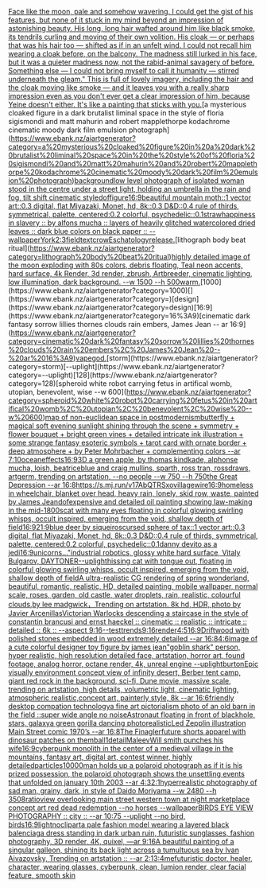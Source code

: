 [Face like the moon, pale and somehow wavering. I could get the gist of his features, but none of it stuck in my mind beyond an impression of astonishing beauty. His long, long hair wafted around him like black smoke, its tendrils curling and moving of their own volition. His cloak — or perhaps that was his hair too — shifted as if in an unfelt wind. I could not recall him wearing a cloak before, on the balcony. The madness still lurked in his face, but it was a quieter madness now, not the rabid-animal savagery of before. Something else — I could not bring myself to call it humanity — stirred underneath the gleam." This is full of lovely imagery, including the hair and the cloak moving like smoke — and it leaves you with a really sharp impression even as you don't ever get a clear impression of him, because Yeine doesn't either. It's like a painting that sticks with you.](https://www.ebank.nz/aiartgenerator?category=Face%20like%20the%20moon%2C%20pale%20and%20somehow%20wavering.%20I%20could%20get%20the%20gist%20of%20his%20features%2C%20but%20none%20of%20it%20stuck%20in%20my%20mind%20beyond%20an%20impression%20of%20astonishing%20beauty.%20His%20long%2C%20long%20hair%20wafted%20around%20him%20like%20black%20smoke%2C%20its%20tendrils%20curling%20and%20moving%20of%20their%20own%20volition.%20His%20cloak%20%E2%80%94%20or%20perhaps%20that%20was%20his%20hair%20too%20%E2%80%94%20shifted%20as%20if%20in%20an%20unfelt%20wind.%20I%20could%20not%20recall%20him%20wearing%20a%20cloak%20before%2C%20on%20the%20balcony.%20The%20madness%20still%20lurked%20in%20his%20face%2C%20but%20it%20was%20a%20quieter%20madness%20now%2C%20not%20the%20rabid-animal%20savagery%20of%20before.%20Something%20else%20%E2%80%94%20I%20could%20not%20bring%20myself%20to%20call%20it%20humanity%20%E2%80%94%20stirred%20underneath%20the%20gleam.%22%20This%20is%20full%20of%20lovely%20imagery%2C%20including%20the%20hair%20and%20the%20cloak%20moving%20like%20smoke%20%E2%80%94%20and%20it%20leaves%20you%20with%20a%20really%20sharp%20impression%20even%20as%20you%20don%27t%20ever%20get%20a%20clear%20impression%20of%20him%2C%20because%20Yeine%20doesn%27t%20either.%20It%27s%20like%20a%20painting%20that%20sticks%20with%20you.)[a mysterious cloaked figure in a dark brutalist liminal space in the style of floria sigismondi and matt mahurin and robert mapplethorpe kodachrome cinematic moody dark film emulsion photograph](https://www.ebank.nz/aiartgenerator?category=a%20mysterious%20cloaked%20figure%20in%20a%20dark%20brutalist%20liminal%20space%20in%20the%20style%20of%20floria%20sigismondi%20and%20matt%20mahurin%20and%20robert%20mapplethorpe%20kodachrome%20cinematic%20moody%20dark%20film%20emulsion%20photograph)[background](https://www.ebank.nz/aiartgenerator?category=background)[low level photograph of isolated woman stood in the centre under a street light, holding an umbrella in the rain and fog, tilt shift cinematic style](https://www.ebank.nz/aiartgenerator?category=low%20level%20photograph%20of%20isolated%20woman%20stood%20in%20the%20centre%20under%20a%20street%20light%2C%20holding%20an%20umbrella%20in%20the%20rain%20and%20fog%2C%20tilt%20shift%20cinematic%20style)[dof](https://www.ebank.nz/aiartgenerator?category=dof)[figure](https://www.ebank.nz/aiartgenerator?category=figure)[16:9](https://www.ebank.nz/aiartgenerator?category=16%3A9)[beautiful mountain moth::1 vector art::0.3 digital, flat Miyazaki, Monet, hd, 8k::0.3 D&D::0.4 rule of thirds, symmetrical, palette, centered:0.2 colorful, psychedelic::0.1](https://www.ebank.nz/aiartgenerator?category=beautiful%20mountain%20moth%3A%3A1%20vector%20art%3A%3A0.3%20digital%2C%20flat%20Miyazaki%2C%20Monet%2C%20hd%2C%208k%3A%3A0.3%20D%26D%3A%3A0.4%20rule%20of%20thirds%2C%20symmetrical%2C%20palette%2C%20centered%3A0.2%20colorful%2C%20psychedelic%3A%3A0.1)[straw](https://www.ebank.nz/aiartgenerator?category=straw)[happiness in slavery :: by alfons mucha :: layers of heavily glitched watercolored dried leaves :: dark blue colors on black paper :: --wallpaper](https://www.ebank.nz/aiartgenerator?category=happiness%20in%20slavery%20%3A%3A%20by%20alfons%20mucha%20%3A%3A%20layers%20of%20heavily%20glitched%20watercolored%20dried%20leaves%20%3A%3A%20dark%20blue%20colors%20on%20black%20paper%20%3A%3A%20--wallpaper)[York](https://www.ebank.nz/aiartgenerator?category=York)[2:3](https://www.ebank.nz/aiartgenerator?category=2%3A3)[field](https://www.ebank.nz/aiartgenerator?category=field)[text](https://www.ebank.nz/aiartgenerator?category=text)[crow](https://www.ebank.nz/aiartgenerator?category=crow)[Eschatology](https://www.ebank.nz/aiartgenerator?category=Eschatology)[release.](https://www.ebank.nz/aiartgenerator?category=release.)[lithograph body beat ritual](https://www.ebank.nz/aiartgenerator?category=lithograph%20body%20beat%20ritual)[highly detailed image of the moon exploding with 80s colors, debris floating, Teal neon accents, hard surface, 4k Render, 3d render, zbrush, Artbreeder, cinematic lighting, low illumination, dark background. --w 1500 --h 500](https://www.ebank.nz/aiartgenerator?category=highly%20detailed%20image%20of%20the%20moon%20exploding%20with%2080s%20colors%2C%20debris%20floating%2C%20Teal%20neon%20accents%2C%20hard%20surface%2C%204k%20Render%2C%203d%20render%2C%20zbrush%2C%20Artbreeder%2C%20cinematic%20lighting%2C%20low%20illumination%2C%20dark%20background.%20--w%201500%20--h%20500)[warm.](https://www.ebank.nz/aiartgenerator?category=warm.)[1000](https://www.ebank.nz/aiartgenerator?category=1000)[](https://www.ebank.nz/aiartgenerator?category=)[design](https://www.ebank.nz/aiartgenerator?category=design)[16:9](https://www.ebank.nz/aiartgenerator?category=16%3A9)[cinematic dark fantasy sorrow lillies thornes clouds rain embers, James Jean -- ar 16:9](https://www.ebank.nz/aiartgenerator?category=cinematic%20dark%20fantasy%20sorrow%20lillies%20thornes%20clouds%20rain%20embers%2C%20James%20Jean%20--%20ar%2016%3A9)[vapegod.](https://www.ebank.nz/aiartgenerator?category=vapegod.)[storm](https://www.ebank.nz/aiartgenerator?category=storm)[--uplight](https://www.ebank.nz/aiartgenerator?category=--uplight)[128](https://www.ebank.nz/aiartgenerator?category=128)[spheroid white robot carrying fetus in artifical womb, utopian, benevolent, wise --w 600](https://www.ebank.nz/aiartgenerator?category=spheroid%20white%20robot%20carrying%20fetus%20in%20artifical%20womb%2C%20utopian%2C%20benevolent%2C%20wise%20--w%20600)[map of non-euclidean space in postmodernism](https://www.ebank.nz/aiartgenerator?category=map%20of%20non-euclidean%20space%20in%20postmodernism)[butterfly + magical soft evening sunlight shining through the scene + symmetry + flower bouquet + bright green vines + detailed intricate ink illustration + some strange fantasy esoteric symbols + tarot card with ornate border + deep atmosphere + by Peter Mohrbacher + complementing colors --ar 7:10](https://www.ebank.nz/aiartgenerator?category=butterfly%20%2B%20magical%20soft%20evening%20sunlight%20shining%20through%20the%20scene%20%2B%20symmetry%20%2B%20flower%20bouquet%20%2B%20bright%20green%20vines%20%2B%20detailed%20intricate%20ink%20illustration%20%2B%20some%20strange%20fantasy%20esoteric%20symbols%20%2B%20tarot%20card%20with%20ornate%20border%20%2B%20deep%20atmosphere%20%2B%20by%20Peter%20Mohrbacher%20%2B%20complementing%20colors%20--ar%207%3A10)[ocean](https://www.ebank.nz/aiartgenerator?category=ocean)[effects](https://www.ebank.nz/aiartgenerator?category=effects)[16:9](https://www.ebank.nz/aiartgenerator?category=16%3A9)[3D a green apple ,by thomas kindkade, alphonse mucha, loish, beatriceblue and craig mullins, sparth, ross tran, rossdraws, artgerm, trending on artstation, --no people --w 750 --h 750](https://www.ebank.nz/aiartgenerator?category=3D%20a%20green%20apple%20%2Cby%20thomas%20kindkade%2C%20alphonse%20mucha%2C%20loish%2C%20beatriceblue%20and%20craig%20mullins%2C%20sparth%2C%20ross%20tran%2C%20rossdraws%2C%20artgerm%2C%20trending%20on%20artstation%2C%20--no%20people%20--w%20750%20--h%20750)[the Great Depression --ar 16:8](https://www.ebank.nz/aiartgenerator?category=the%20Great%20Depression%20--ar%2016%3A8)[<https://s.mj.run/v17AbQTRSxo>](https://www.ebank.nz/aiartgenerator?category=%3Chttps%3A//s.mj.run/v17AbQTRSxo%3E)[village](https://www.ebank.nz/aiartgenerator?category=village)[wire](https://www.ebank.nz/aiartgenerator?category=wire)[16:9](https://www.ebank.nz/aiartgenerator?category=16%3A9)[homeless in wheelchair, blanket over head, heavy rain, lonely, skid row, waste, painted by James Jean](https://www.ebank.nz/aiartgenerator?category=homeless%20in%20wheelchair%2C%20blanket%20over%20head%2C%20heavy%20rain%2C%20lonely%2C%20skid%20row%2C%20waste%2C%20painted%20by%20James%20Jean)[dof](https://www.ebank.nz/aiartgenerator?category=dof)[expensive and detailed oil painting showing law-making in the mid-1800s](https://www.ebank.nz/aiartgenerator?category=expensive%20and%20detailed%20oil%20painting%20showing%20law-making%20in%20the%20mid-1800s)[cat with many eyes floating in colorful glowing  swirling whisps, occult inspired, emerging from the void, shallow depth of field](https://www.ebank.nz/aiartgenerator?category=cat%20with%20many%20eyes%20floating%20in%20colorful%20glowing%20%20swirling%20whisps%2C%20occult%20inspired%2C%20emerging%20from%20the%20void%2C%20shallow%20depth%20of%20field)[16:9](https://www.ebank.nz/aiartgenerator?category=16%3A9)[21:9](https://www.ebank.nz/aiartgenerator?category=21%3A9)[blue deer by siqueiros](https://www.ebank.nz/aiartgenerator?category=blue%20deer%20by%20siqueiros)[cursed sphere of tax::1 vector art::0.3 digital, flat Miyazaki, Monet, hd, 8k::0.3 D&D::0.4 rule of thirds, symmetrical, palette, centered:0.2 colorful, psychedelic::0.1](https://www.ebank.nz/aiartgenerator?category=cursed%20sphere%20of%20tax%3A%3A1%20vector%20art%3A%3A0.3%20digital%2C%20flat%20Miyazaki%2C%20Monet%2C%20hd%2C%208k%3A%3A0.3%20D%26D%3A%3A0.4%20rule%20of%20thirds%2C%20symmetrical%2C%20palette%2C%20centered%3A0.2%20colorful%2C%20psychedelic%3A%3A0.1)[danny devito as a jedi](https://www.ebank.nz/aiartgenerator?category=danny%20devito%20as%20a%20jedi)[16:9](https://www.ebank.nz/aiartgenerator?category=16%3A9)[unicorns..."](https://www.ebank.nz/aiartgenerator?category=unicorns...%22)[industrial robotics, glossy white hard surface, Vitaly Bulgarov, DAYTONER](https://www.ebank.nz/aiartgenerator?category=industrial%20robotics%2C%20glossy%20white%20hard%20surface%2C%20Vitaly%20Bulgarov%2C%20DAYTONER)[--uplight](https://www.ebank.nz/aiartgenerator?category=--uplight)[hissing cat with tongue out, floating in colorful glowing swirling whisps, occult inspired, emerging from the void, shallow depth of field](https://www.ebank.nz/aiartgenerator?category=hissing%20cat%20with%20tongue%20out%2C%20floating%20in%20colorful%20glowing%20swirling%20whisps%2C%20occult%20inspired%2C%20emerging%20from%20the%20void%2C%20shallow%20depth%20of%20field)[A ultra-realistic CG rendering of spring wonderland, beautiful, romantic, realistic, HD, detailed painting, mobile wallpaper, normal scale, roses, garden, old castle, water droplets, rain, realistic, colourful clouds,by lee madgwick，Trending on artstation. 8k hd, HDR, photo by Javier Arcenillas](https://www.ebank.nz/aiartgenerator?category=A%20ultra-realistic%20CG%20rendering%20of%20spring%20wonderland%2C%20beautiful%2C%20romantic%2C%20realistic%2C%20HD%2C%20detailed%20painting%2C%20mobile%20wallpaper%2C%20normal%20scale%2C%20roses%2C%20garden%2C%20old%20castle%2C%20water%20droplets%2C%20rain%2C%20realistic%2C%20colourful%20clouds%2Cby%20lee%20madgwick%EF%BC%8CTrending%20on%20artstation.%208k%20hd%2C%20HDR%2C%20photo%20by%20Javier%20Arcenillas)[Victorian Warlocks descending a staircase in the style of constantin brancusi and ernst haeckel :: cinematic :: realistic :: intricate :: detailed :: 6k :: --aspect 9:16](https://www.ebank.nz/aiartgenerator?category=Victorian%20Warlocks%20descending%20a%20staircase%20in%20the%20style%20of%20constantin%20brancusi%20and%20ernst%20haeckel%20%3A%3A%20cinematic%20%3A%3A%20realistic%20%3A%3A%20intricate%20%3A%3A%20detailed%20%3A%3A%206k%20%3A%3A%20--aspect%209%3A16)[--test](https://www.ebank.nz/aiartgenerator?category=--test)[trends](https://www.ebank.nz/aiartgenerator?category=trends)[9:16](https://www.ebank.nz/aiartgenerator?category=9%3A16)[render](https://www.ebank.nz/aiartgenerator?category=render)[4:5](https://www.ebank.nz/aiartgenerator?category=4%3A5)[16:9](https://www.ebank.nz/aiartgenerator?category=16%3A9)[Driftwood with polished stones embedded in wood extremely detailed --ar 16:8](https://www.ebank.nz/aiartgenerator?category=Driftwood%20with%20polished%20stones%20embedded%20in%20wood%20extremely%20detailed%20--ar%2016%3A8)[4:6](https://www.ebank.nz/aiartgenerator?category=4%3A6)[image of a cute colorful designer toy figure  by james jean](https://www.ebank.nz/aiartgenerator?category=image%20of%20a%20cute%20colorful%20designer%20toy%20figure%20%20by%20james%20jean)["goblin shark" person, hyper realistic, high resolution detailed face, artstation, horror art, found footage, analog horror, octane render, 4k, unreal engine --uplight](https://www.ebank.nz/aiartgenerator?category=%22goblin%20shark%22%20person%2C%20hyper%20realistic%2C%20high%20resolution%20detailed%20face%2C%20artstation%2C%20horror%20art%2C%20found%20footage%2C%20analog%20horror%2C%20octane%20render%2C%204k%2C%20unreal%20engine%20--uplight)[burton](https://www.ebank.nz/aiartgenerator?category=burton)[Epic visually environment concept view of  infinity desert, Berber tent camp, giant red rock in the background, sci-fi, Dune movie, massive scale, trending on artstation, high details, volumetric light, cinematic lighting, atmospheric realistic,concept art, painterly style, 8k --ar 16:6](https://www.ebank.nz/aiartgenerator?category=Epic%20visually%20environment%20concept%20view%20of%20%20infinity%20desert%2C%20Berber%20tent%20camp%2C%20giant%20red%20rock%20in%20the%20background%2C%20sci-fi%2C%20Dune%20movie%2C%20massive%20scale%2C%20trending%20on%20artstation%2C%20high%20details%2C%20volumetric%20light%2C%20cinematic%20lighting%2C%20atmospheric%20realistic%2Cconcept%20art%2C%20painterly%20style%2C%208k%20--ar%2016%3A6)[friendly desktop compation technology](https://www.ebank.nz/aiartgenerator?category=friendly%20desktop%20compation%20technology)[a fine art pictorialism photo of an old barn in the field ::super wide angle no noise](https://www.ebank.nz/aiartgenerator?category=a%20fine%20art%20pictorialism%20photo%20of%20an%20old%20barn%20in%20the%20field%20%3A%3Asuper%20wide%20angle%20no%20noise)[Astronaut floating in front of blackhole, stars, galaxy](https://www.ebank.nz/aiartgenerator?category=Astronaut%20floating%20in%20front%20of%20blackhole%2C%20stars%2C%20galaxy)[a green gorilla dancing photorealistic](https://www.ebank.nz/aiartgenerator?category=a%20green%20gorilla%20dancing%20photorealistic)[Led Zepplin illustration Main Street comic 1970’s --ar 16:8](https://www.ebank.nz/aiartgenerator?category=Led%20Zepplin%20illustration%20Main%20Street%20comic%201970%E2%80%99s%20--ar%2016%3A8)[The Finagler](https://www.ebank.nz/aiartgenerator?category=The%20Finagler)[future shorts apparel with dinosaur patches on them](https://www.ebank.nz/aiartgenerator?category=future%20shorts%20apparel%20with%20dinosaur%20patches%20on%20them)[ball](https://www.ebank.nz/aiartgenerator?category=ball)[1](https://www.ebank.nz/aiartgenerator?category=1)[detail](https://www.ebank.nz/aiartgenerator?category=detail)[Maleev](https://www.ebank.nz/aiartgenerator?category=Maleev)[Will smith punches his wife](https://www.ebank.nz/aiartgenerator?category=Will%20smith%20punches%20his%20wife)[16:9](https://www.ebank.nz/aiartgenerator?category=16%3A9)[cyberpunk monolith in the center of a medieval village in the mountains, fantasy art, digital art, contest winner, highly detailed](https://www.ebank.nz/aiartgenerator?category=cyberpunk%20monolith%20in%20the%20center%20of%20a%20medieval%20village%20in%20the%20mountains%2C%20fantasy%20art%2C%20digital%20art%2C%20contest%20winner%2C%20highly%20detailed)[particles](https://www.ebank.nz/aiartgenerator?category=particles)[10000](https://www.ebank.nz/aiartgenerator?category=10000)[man holds up a polaroid photograph as if it is his prized possession, the polaroid photograph shows the unsettling events that unfolded on january 10th 2003 --ar 4:3](https://www.ebank.nz/aiartgenerator?category=man%20holds%20up%20a%20polaroid%20photograph%20as%20if%20it%20is%20his%20prized%20possession%2C%20the%20polaroid%20photograph%20shows%20the%20unsettling%20events%20that%20unfolded%20on%20january%2010th%202003%20--ar%204%3A3)[2:1](https://www.ebank.nz/aiartgenerator?category=2%3A1)[hyperrealistic photography of sad man, grainy, dark, in style of Daido Moriyama --w 2480 --h 3508](https://www.ebank.nz/aiartgenerator?category=hyperrealistic%20photography%20of%20sad%20man%2C%20grainy%2C%20dark%2C%20in%20style%20of%20Daido%20Moriyama%20--w%202480%20--h%203508)[ratio](https://www.ebank.nz/aiartgenerator?category=ratio)[view overlooking main street western town at night marketplace concept art red dead redemption --no horses --wallpaper](https://www.ebank.nz/aiartgenerator?category=view%20overlooking%20main%20street%20western%20town%20at%20night%20marketplace%20concept%20art%20red%20dead%20redemption%20--no%20horses%20--wallpaper)[BIRDS EYE VIEW PHOTOGRAPHY :: city :: --ar 10:75 --uplight --no bird, birds](https://www.ebank.nz/aiartgenerator?category=BIRDS%20EYE%20VIEW%20PHOTOGRAPHY%20%3A%3A%20city%20%3A%3A%20--ar%2010%3A75%20--uplight%20--no%20bird%2C%20birds)[16:9](https://www.ebank.nz/aiartgenerator?category=16%3A9)[light](https://www.ebank.nz/aiartgenerator?category=light)[no](https://www.ebank.nz/aiartgenerator?category=no)[clipart](https://www.ebank.nz/aiartgenerator?category=clipart)[a pale fashion model wearing a layered black balenciaga dress  standing in dark urban ruin, futuristic sunglasses, fashion photography, 3D render, 4K, quixel, —ar 9:16](https://www.ebank.nz/aiartgenerator?category=a%20pale%20fashion%20model%20wearing%20a%20layered%20black%20balenciaga%20dress%20%20standing%20in%20dark%20urban%20ruin%2C%20futuristic%20sunglasses%2C%20fashion%20photography%2C%203D%20render%2C%204K%2C%20quixel%2C%20%E2%80%94ar%209%3A16)[A beautiful painting of a singular galleon, shining its back light across a tumultuous sea by Ivan Aivazovsky, Trending on artstation :: --ar 2:1](https://www.ebank.nz/aiartgenerator?category=A%20beautiful%20painting%20of%20a%20singular%20galleon%2C%20shining%20its%20back%20light%20across%20a%20tumultuous%20sea%20by%20Ivan%20Aivazovsky%2C%20Trending%20on%20artstation%20%3A%3A%20--ar%202%3A1)[3:4](https://www.ebank.nz/aiartgenerator?category=3%3A4)[me](https://www.ebank.nz/aiartgenerator?category=me)[futuristic doctor, healer, character, wearing glasses, cyberpunk, clean, lumion render, clear facial feature, smooth skin](https://www.ebank.nz/aiartgenerator?category=futuristic%20doctor%2C%20healer%2C%20character%2C%20wearing%20glasses%2C%20cyberpunk%2C%20clean%2C%20lumion%20render%2C%20clear%20facial%20feature%2C%20smooth%20skin)
